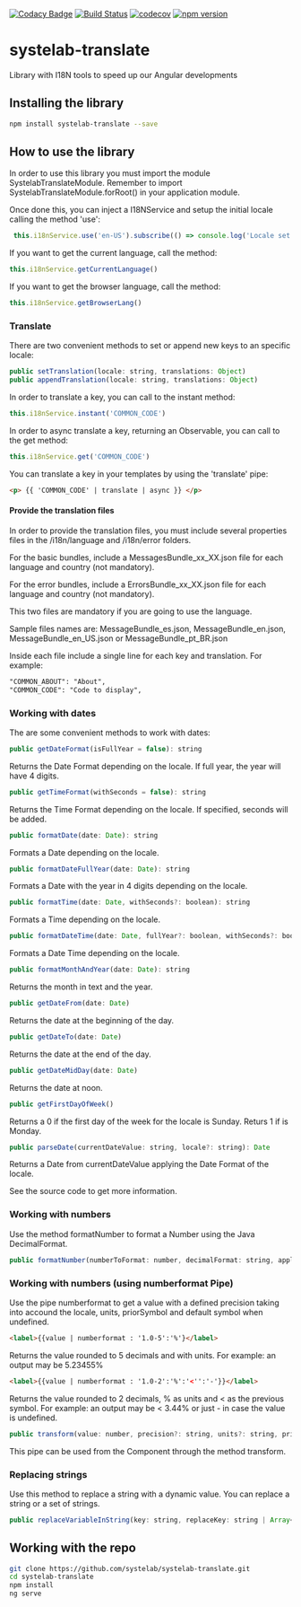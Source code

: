 [![Codacy Badge](https://api.codacy.com/project/badge/Grade/904bf3dbdb5f4fed90ce79d9ac487ebc)](https://app.codacy.com/app/alfonsserra/systelab-translate?utm_source=github.com&utm_medium=referral&utm_content=systelab/systelab-translate&utm_campaign=badger)
[![Build Status](https://travis-ci.org/systelab/systelab-translate.svg?branch=master)](https://travis-ci.org/systelab/systelab-translate)
[![codecov](https://codecov.io/gh/systelab/systelab-translate/branch/master/graph/badge.svg)](https://codecov.io/gh/systelab/systelab-translate)
[![npm version](https://badge.fury.io/js/systelab-translate.svg)](https://badge.fury.io/js/systelab-translate)

# systelab-translate

Library with I18N tools to speed up our Angular developments

## Installing the library

```bash
npm install systelab-translate --save
```

## How to use the library
In order to use this library you must import the module SystelabTranslateModule. Remember to import SystelabTranslateModule.forRoot() in your application module.

Once done this, you can inject a I18NService and setup the initial locale calling the method 'use':

```javascript
 this.i18nService.use('en-US').subscribe(() => console.log('Locale set to American English.'));
```

If you want to get the current language, call the method:

```javascript
this.i18nService.getCurrentLanguage()
```

If you want to get the browser language, call the method:

```javascript
this.i18nService.getBrowserLang()
```

### Translate

There are two convenient methods to set or append new keys to an specific locale:

```javascript
public setTranslation(locale: string, translations: Object)
public appendTranslation(locale: string, translations: Object)
```

In order to translate a key, you can call to the instant method:

```javascript
this.i18nService.instant('COMMON_CODE')
```

In order to async translate a key, returning an Observable, you can call to the get method:

```javascript
this.i18nService.get('COMMON_CODE')
```

You can translate a key in your templates by using the 'translate' pipe:

```html
<p> {{ 'COMMON_CODE' | translate | async }} </p>
```

#### Provide the translation files

In order to provide the translation files, you must include several properties files in the /i18n/language and /i18n/error folders.

For the basic bundles, include a MessagesBundle_xx_XX.json file for each language and country (not mandatory).

For the error bundles, include a ErrorsBundle_xx_XX.json file for each language and country (not mandatory).

This two files are mandatory if you are going to use the language.

Sample files names are: MessageBundle_es.json, MessageBundle_en.json, MessageBundle_en_US.json or MessageBundle_pt_BR.json

Inside each file include a single line for each key and translation. For example:

```html
"COMMON_ABOUT": "About",
"COMMON_CODE": "Code to display",
```

### Working with dates

The are some convenient methods to work with dates:

```javascript
public getDateFormat(isFullYear = false): string
```
Returns the Date Format depending on the locale. If full year, the year will have 4 digits.

```javascript
public getTimeFormat(withSeconds = false): string
```
Returns the Time Format depending on the locale. If specified, seconds will be added.

```javascript
public formatDate(date: Date): string
```
Formats a Date depending on the locale.

```javascript
public formatDateFullYear(date: Date): string
```
Formats a Date with the year in 4 digits depending on the locale.

```javascript
public formatTime(date: Date, withSeconds?: boolean): string
```
Formats a Time depending on the locale.

```javascript
public formatDateTime(date: Date, fullYear?: boolean, withSeconds?: boolean): string
```
Formats a Date Time depending on the locale.

```javascript
public formatMonthAndYear(date: Date): string
```
Returns the month in text and the year.

```javascript
public getDateFrom(date: Date)
```
Returns the date at the beginning of the day.

```javascript
public getDateTo(date: Date)
```
Returns the date at the end of the day.

```javascript
public getDateMidDay(date: Date)
```
Returns the date at noon.

```javascript
public getFirstDayOfWeek()
```
Returns a 0 if the first day of the week for the locale is Sunday. Returs 1 if is Monday.

```javascript
public parseDate(currentDateValue: string, locale?: string): Date
```
Returns a Date from currentDateValue applying the Date Format of the locale.

See the source code to get more information.

### Working with numbers

Use the method formatNumber to format a Number using the Java DecimalFormat.

```javascript
public formatNumber(numberToFormat: number, decimalFormat: string, applyLocale?: boolean): string
```

### Working with numbers (using numberformat Pipe)

Use the pipe numberformat to get a value with a defined precision taking into accound the locale, units, priorSymbol and default symbol when undefined.

```html
<label>{{value | numberformat : '1.0-5':'%'}</label>
```
Returns the value rounded to 5 decimals and with units. For example: an output may be 5.23455%

```html
<label>{{value | numberformat : '1.0-2':'%':'<'':'-'}}</label>
```
Returns the value rounded to 2 decimals, % as units and < as the previous symbol. For example: an output may be < 3.44% or just - in case the value is undefined.

```javascript
public transform(value: number, precision?: string, units?: string, priorSymbol?: string, defaultSymbolWhenNull?): string
```
This pipe can be used from the Component through the method transform.

### Replacing strings

Use this method to replace a string with a dynamic value. You can replace a string or a set of strings.

```javascript
public replaceVariableInString(key: string, replaceKey: string | Array<string>, replaceValue: string | Array<string>): string
```

## Working with the repo


```bash
git clone https://github.com/systelab/systelab-translate.git
cd systelab-translate
npm install
ng serve
```
